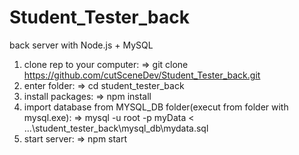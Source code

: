 # Student_Tester_back
back server with Node.js + MySQL

1. clone rep to your computer:
       => git clone https://github.com/cutSceneDev/Student_Tester_back.git
2. enter folder:
       => cd student_tester_back
3. install packages:
       => npm install
4. import database from MYSQL_DB folder(execut from folder with mysql.exe):
       => mysql -u root -p myData < ...\student_tester_back\mysql_db\mydata.sql
5. start server:
       => npm start
